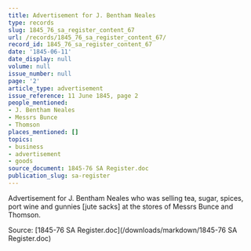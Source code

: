 ```yaml
---
title: Advertisement for J. Bentham Neales
type: records
slug: 1845_76_sa_register_content_67
url: /records/1845_76_sa_register_content_67/
record_id: 1845_76_sa_register_content_67
date: '1845-06-11'
date_display: null
volume: null
issue_number: null
page: '2'
article_type: advertisement
issue_reference: 11 June 1845, page 2
people_mentioned:
- J. Bentham Neales
- Messrs Bunce
- Thomson
places_mentioned: []
topics:
- business
- advertisement
- goods
source_document: 1845-76 SA Register.doc
publication_slug: sa-register
---
```


Advertisement for J. Bentham Neales who was selling tea, sugar, spices, port wine and gunnies [jute sacks] at the stores of Messrs Bunce and Thomson.


Source: [1845-76 SA Register.doc](/downloads/markdown/1845-76 SA Register.doc)
